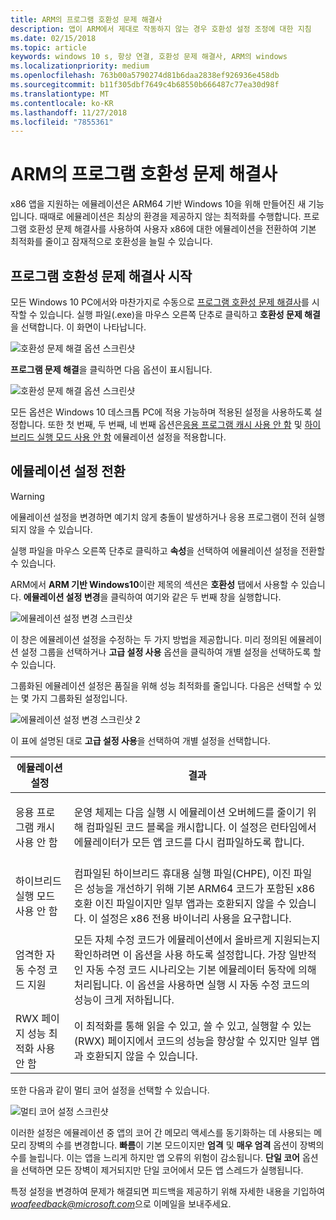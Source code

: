 ```yaml
---
title: ARM의 프로그램 호환성 문제 해결사
description: 앱이 ARM에서 제대로 작동하지 않는 경우 호환성 설정 조정에 대한 지침
ms.date: 02/15/2018
ms.topic: article
keywords: windows 10 s, 항상 연결, 호환성 문제 해결사, ARM의 windows
ms.localizationpriority: medium
ms.openlocfilehash: 763b00a5790274d81b6daa2838ef926936e458db
ms.sourcegitcommit: b11f305dbf7649c4b68550b666487c77ea30d98f
ms.translationtype: MT
ms.contentlocale: ko-KR
ms.lasthandoff: 11/27/2018
ms.locfileid: "7855361"
---
```

# <a name="program-compatibility-troubleshooter-on-arm"></a>ARM의 프로그램 호환성 문제 해결사
x86 앱을 지원하는 에뮬레이션은 ARM64 기반 Windows 10을 위해 만들어진 새 기능입니다. 때때로 에뮬레이션은 최상의 환경을 제공하지 않는 최적화를 수행합니다. 프로그램 호환성 문제 해결사를 사용하여 사용자 x86에 대한 에뮬레이션을 전환하여 기본 최적화를 줄이고 잠재적으로 호환성을 늘릴 수 있습니다.

## <a name="start-the-program-compatibility-troubleshooter"></a>프로그램 호환성 문제 해결사 시작
모든 Windows 10 PC에서와 마찬가지로 수동으로 [프로그램 호환성 문제 해결사](https://support.microsoft.com/en-us/help/15078/windows-make-older-programs-compatible)를 시작할 수 있습니다. 실행 파일(.exe)을 마우스 오른쪽 단추로 클릭하고 **호환성 문제 해결**을 선택합니다. 이 화면이 나타납니다.

![호환성 문제 해결 옵션 스크린샷](images/arm/Capture4.png)

**프로그램 문제 해결**을 클릭하면 다음 옵션이 표시됩니다.

![호환성 문제 해결 옵션 스크린샷](images/arm/Capture5.png)

모든 옵션은 Windows 10 데스크톱 PC에 적용 가능하며 적용된 설정을 사용하도록 설정합니다. 또한 첫 번째, 두 번째, 네 번째 옵션은[응용 프로그램 캐시 사용 안 함](#disable-app-cache) 및 [하이브리드 실행 모드 사용 안 함](#disable-hybrid-exec-mode) 에뮬레이션 설정을 적용합니다.

## <a name="toggling-emulation-settings"></a>에뮬레이션 설정 전환
> [!WARNING]
> 에뮬레이션 설정을 변경하면 예기치 않게 충돌이 발생하거나 응용 프로그램이 전혀 실행되지 않을 수 있습니다.

실행 파일을 마우스 오른쪽 단추로 클릭하고 **속성**을 선택하여 에뮬레이션 설정을 전환할 수 있습니다.

ARM에서 **ARM 기반 Windows10**이란 제목의 섹션은 **호환성** 탭에서 사용할 수 있습니다. **에뮬레이션 설정 변경**을 클릭하여 여기와 같은 두 번째 창을 실행합니다.

![에뮬레이션 설정 변경 스크린샷](images/arm/Capture.png)

이 창은 에뮬레이션 설정을 수정하는 두 가지 방법을 제공합니다. 미리 정의된 에뮬레이션 설정 그룹을 선택하거나 **고급 설정 사용** 옵션을 클릭하여 개별 설정을 선택하도록 할 수 있습니다.

그룹화된 에뮬레이션 설정은 품질을 위해 성능 최적화를 줄입니다. 다음은 선택할 수 있는 몇 가지 그룹화된 설정입니다.

![에뮬레이션 설정 변경 스크린샷 2](images/arm/Capture2.png)

이 표에 설명된 대로 **고급 설정 사용**을 선택하여 개별 설정을 선택합니다.

| 에뮬레이션 설정 | 결과 |
| ----------------- | ----------- |
| <p id="disable-app-cache">응용 프로그램 캐시 사용 안 함</p> | 운영 체제는 다음 실행 시 에뮬레이션 오버헤드를 줄이기 위해 컴파일된 코드 블록을 캐시합니다. 이 설정은 런타임에서 에뮬레이터가 모든 앱 코드를 다시 컴파일하도록 합니다. |
| <p id="disable-hybrid-exec-mode">하이브리드 실행 모드 사용 안 함</p> | 컴파일된 하이브리드 휴대용 실행 파일(CHPE), 이진 파일은 성능을 개선하기 위해 기본 ARM64 코드가 포함된 x86 호환 이진 파일이지만 일부 앱과는 호환되지 않을 수 있습니다. 이 설정은 x86 전용 바이너리 사용을 요구합니다. |
| 엄격한 자동 수정 코드 지원 | 모든 자체 수정 코드가 에뮬레이션에서 올바르게 지원되는지 확인하려면 이 옵션을 사용 하도록 설정합니다. 가장 일반적인 자동 수정 코드 시나리오는 기본 에뮬레이터 동작에 의해 처리됩니다. 이 옵션을 사용하면 실행 시 자동 수정 코드의 성능이 크게 저하됩니다. |
| RWX 페이지 성능 최적화 사용 안 함 | 이 최적화를 통해 읽을 수 있고, 쓸 수 있고, 실행할 수 있는(RWX) 페이지에서 코드의 성능을 향상할 수 있지만 일부 앱과 호환되지 않을 수 있습니다. |

또한 다음과 같이 멀티 코어 설정을 선택할 수 있습니다.

![멀티 코어 설정 스크린샷](images/arm/Capture3.png)

이러한 설정은 에뮬레이션 중 앱의 코어 간 메모리 액세스를 동기화하는 데 사용되는 메모리 장벽의 수를 변경합니다. **빠름**이 기본 모드이지만 **엄격** 및 **매우 엄격** 옵션이 장벽의 수를 늘립니다. 이는 앱을 느리게 하지만 앱 오류의 위험이 감소됩니다. **단일 코어** 옵션을 선택하면 모든 장벽이 제거되지만 단일 코어에서 모든 앱 스레드가 실행됩니다.

특정 설정을 변경하여 문제가 해결되면 피드백을 제공하기 위해 자세한 내용을 기입하여 *woafeedback@microsoft.com*으로 이메일을 보내주세요.